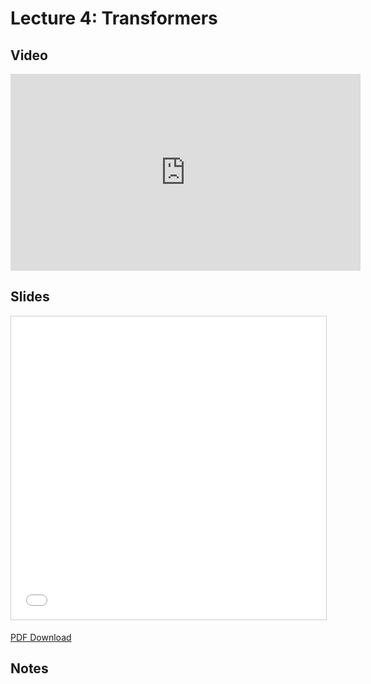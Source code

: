 # Lecture 4: Transformers

## Video

<iframe width="560" height="315" src="https://www.youtube.com/embed/lOYT3-UbUvw" frameborder="0" allow="accelerometer; autoplay; clipboard-write; encrypted-media; gyroscope; picture-in-picture" allowfullscreen></iframe>

## Slides

<iframe src="//www.slideshare.net/slideshow/embed_code/key/9f22eS7VTxHplM" width="595" height="485" frameborder="0" marginwidth="0" marginheight="0" scrolling="no" style="border:1px solid #CCC; border-width:1px; margin-bottom:5px; max-width: 100%;" allowfullscreen> </iframe>

[PDF Download](https://drive.google.com/file/d/1F9jYJc9uqYs2UswKJALC4nzKR6cD5jCW/view)

## Notes
